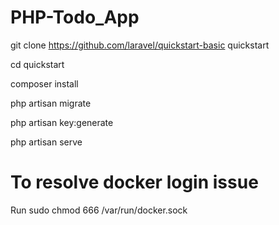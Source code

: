 # PHP-Todo_App
git clone https://github.com/laravel/quickstart-basic quickstart

cd quickstart

composer install

php artisan migrate

php artisan key:generate

php artisan serve

# To resolve docker login issue 
Run sudo chmod 666 /var/run/docker.sock
